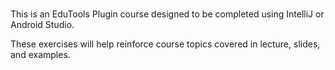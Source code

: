 # <course title>
This is an EduTools Plugin course designed to be completed using IntelliJ or Android Studio.

These exercises will help reinforce course topics covered in lecture, slides, and examples.
